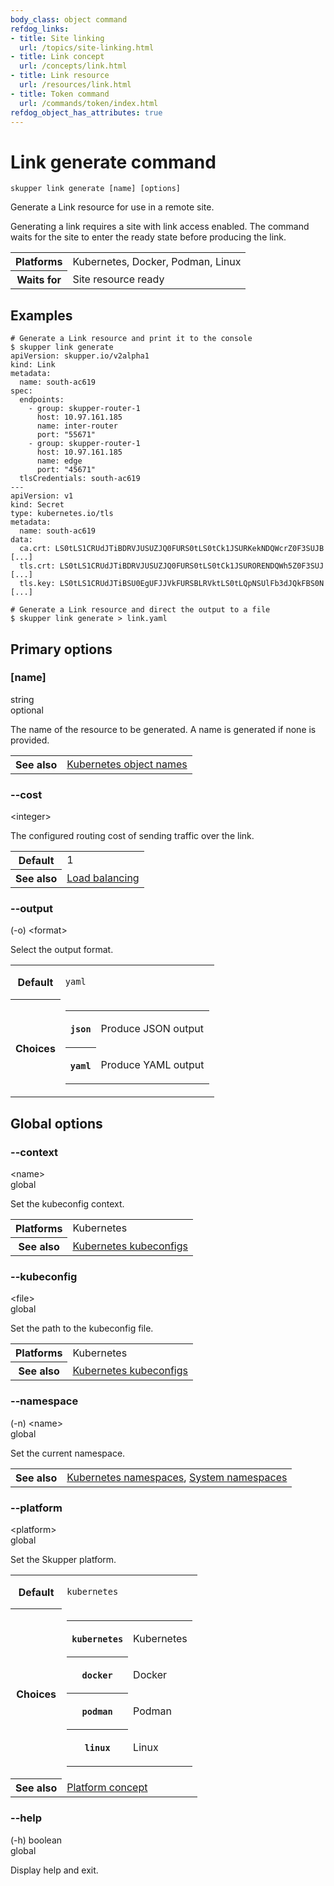 ```yaml
---
body_class: object command
refdog_links:
- title: Site linking
  url: /topics/site-linking.html
- title: Link concept
  url: /concepts/link.html
- title: Link resource
  url: /resources/link.html
- title: Token command
  url: /commands/token/index.html
refdog_object_has_attributes: true
---
```


# Link generate command

~~~ shell
skupper link generate [name] [options]
~~~

Generate a Link resource for use in a remote site.

Generating a link requires a site with link access enabled.
The command waits for the site to enter the ready state
before producing the link.

<table class="fields"><tr><th>Platforms</th><td>Kubernetes, Docker, Podman, Linux</td><tr><th>Waits for</th><td>Site resource ready</td></table>

## Examples

~~~ console
# Generate a Link resource and print it to the console
$ skupper link generate
apiVersion: skupper.io/v2alpha1
kind: Link
metadata:
  name: south-ac619
spec:
  endpoints:
    - group: skupper-router-1
      host: 10.97.161.185
      name: inter-router
      port: "55671"
    - group: skupper-router-1
      host: 10.97.161.185
      name: edge
      port: "45671"
  tlsCredentials: south-ac619
---
apiVersion: v1
kind: Secret
type: kubernetes.io/tls
metadata:
  name: south-ac619
data:
  ca.crt: LS0tLS1CRUdJTiBDRVJUSUZJQ0FURS0tLS0tCk1JSURKekNDQWcrZ0F3SUJB [...]
  tls.crt: LS0tLS1CRUdJTiBDRVJUSUZJQ0FURS0tLS0tCk1JSURORENDQWh5Z0F3SUJ [...]
  tls.key: LS0tLS1CRUdJTiBSU0EgUFJJVkFURSBLRVktLS0tLQpNSUlFb3dJQkFBS0N [...]

# Generate a Link resource and direct the output to a file
$ skupper link generate > link.yaml
~~~

## Primary options

<div class="attribute">
<div class="attribute-heading">
<h3 id="option-name">[name]</h3>
<div class="attribute-type-info">string</div>
<div class="attribute-flags">optional</div>
</div>
<div class="attribute-body">

The name of the resource to be generated.  A name is
generated if none is provided.

<table class="fields"><tr><th>See also</th><td><a href="https://kubernetes.io/docs/concepts/overview/working-with-objects/names/">Kubernetes object names</a></td></table>

</div>
</div>

<div class="attribute">
<div class="attribute-heading">
<h3 id="option-cost">--cost</h3>
<div class="attribute-type-info">&lt;integer&gt;</div>
</div>
<div class="attribute-body">

The configured routing cost of sending traffic over
the link.

<table class="fields"><tr><th>Default</th><td>1</td><tr><th>See also</th><td><a href="{{site_prefix}}/topics/load-balancing.html">Load balancing</a></td></table>

</div>
</div>

<div class="attribute">
<div class="attribute-heading">
<h3 id="option-output">--output</h3>
<div class="attribute-type-info">(-o) &lt;format&gt;</div>
</div>
<div class="attribute-body">

Select the output format.

<table class="fields"><tr><th>Default</th><td><p><code>yaml</code></p>
</td><tr><th>Choices</th><td><table class="choices"><tr><th><code>json</code></th><td><p>Produce JSON output</p>
</td></tr><tr><th><code>yaml</code></th><td><p>Produce YAML output</p>
</td></tr></table></td></table>

</div>
</div>

## Global options

<div class="attribute collapsed">
<div class="attribute-heading">
<h3 id="option-context">--context</h3>
<div class="attribute-type-info">&lt;name&gt;</div>
<div class="attribute-flags">global</div>
</div>
<div class="attribute-body">

Set the kubeconfig context.

<table class="fields"><tr><th>Platforms</th><td>Kubernetes</td><tr><th>See also</th><td><a href="https://kubernetes.io/docs/concepts/configuration/organize-cluster-access-kubeconfig/">Kubernetes kubeconfigs</a></td></table>

</div>
</div>

<div class="attribute collapsed">
<div class="attribute-heading">
<h3 id="option-kubeconfig">--kubeconfig</h3>
<div class="attribute-type-info">&lt;file&gt;</div>
<div class="attribute-flags">global</div>
</div>
<div class="attribute-body">

Set the path to the kubeconfig file.

<table class="fields"><tr><th>Platforms</th><td>Kubernetes</td><tr><th>See also</th><td><a href="https://kubernetes.io/docs/concepts/configuration/organize-cluster-access-kubeconfig/">Kubernetes kubeconfigs</a></td></table>

</div>
</div>

<div class="attribute collapsed">
<div class="attribute-heading">
<h3 id="option-namespace">--namespace</h3>
<div class="attribute-type-info">(-n) &lt;name&gt;</div>
<div class="attribute-flags">global</div>
</div>
<div class="attribute-body">

Set the current namespace.

<table class="fields"><tr><th>See also</th><td><a href="https://kubernetes.io/docs/concepts/overview/working-with-objects/namespaces/">Kubernetes namespaces</a>, <a href="{{site_prefix}}/topics/system-namespaces.html">System namespaces</a></td></table>

</div>
</div>

<div class="attribute collapsed">
<div class="attribute-heading">
<h3 id="option-platform">--platform</h3>
<div class="attribute-type-info">&lt;platform&gt;</div>
<div class="attribute-flags">global</div>
</div>
<div class="attribute-body">

Set the Skupper platform.

<!-- You can also use the `SKUPPER_PLATFORM` environment variable. -->

<table class="fields"><tr><th>Default</th><td><p><code>kubernetes</code></p>
</td><tr><th>Choices</th><td><table class="choices"><tr><th><code>kubernetes</code></th><td><p>Kubernetes</p>
</td></tr><tr><th><code>docker</code></th><td><p>Docker</p>
</td></tr><tr><th><code>podman</code></th><td><p>Podman</p>
</td></tr><tr><th><code>linux</code></th><td><p>Linux</p>
</td></tr></table></td><tr><th>See also</th><td><a href="{{site_prefix}}/concepts/platform.html">Platform concept</a></td></table>

</div>
</div>

<div class="attribute collapsed">
<div class="attribute-heading">
<h3 id="option-help">--help</h3>
<div class="attribute-type-info">(-h) boolean</div>
<div class="attribute-flags">global</div>
</div>
<div class="attribute-body">

Display help and exit.



</div>
</div>
